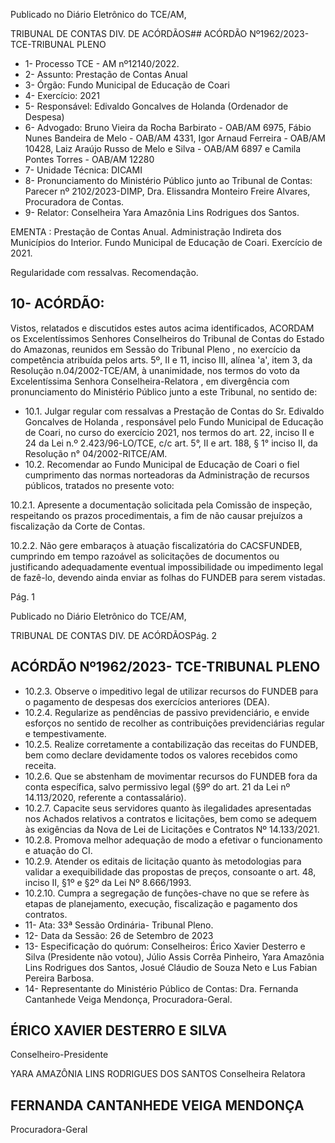 Publicado  no  Diário  Eletrônico do TCE/AM,

TRIBUNAL DE CONTAS DIV. DE ACÓRDÃOS## ACÓRDÃO Nº1962/2023- TCE-TRIBUNAL PLENO

- 1- Processo TCE - AM nº12140/2022.
- 2- Assunto: Prestação de Contas Anual
- 3- Órgão: Fundo Municipal de Educação de Coari
- 4- Exercício: 2021
- 5- Responsável: Edivaldo Goncalves de Holanda (Ordenador de Despesa)
- 6- Advogado: Bruno Vieira da Rocha Barbirato - OAB/AM 6975, Fábio Nunes Bandeira de Melo - OAB/AM 4331, Igor Arnaud Ferreira - OAB/AM 10428, Laiz Araújo Russo de Melo e Silva - OAB/AM 6897 e Camila Pontes Torres - OAB/AM 12280
- 7- Unidade Técnica: DICAMI
- 8- Pronunciamento  do  Ministério  Público  junto  ao  Tribunal  de  Contas: Parecer  nº 2102/2023-DIMP, Dra. Elissandra Monteiro Freire Alvares, Procuradora de Contas.
- 9- Relator: Conselheira Yara Amazônia Lins Rodrigues dos Santos.

EMENTA : Prestação de Contas Anual. Administração  Indireta  dos  Municípios  do  Interior. Fundo  Municipal  de  Educação  de  Coari.  Exercício de 2021.

Regularidade com ressalvas. Recomendação.

## 10-  ACÓRDÃO:

Vistos, relatados e discutidos estes autos acima identificados, ACORDAM os Excelentíssimos Senhores Conselheiros do Tribunal de Contas do Estado do Amazonas, reunidos em Sessão do Tribunal Pleno , no exercício da competência atribuída pelos arts. 5º, II e 11, inciso III, alínea 'a', item 3, da Resolução n.04/2002-TCE/AM, à unanimidade, nos  termos  do  voto  da  Excelentíssima  Senhora  Conselheira-Relatora ,  em  divergência com pronunciamento do Ministério Público junto a este Tribunal, no sentido de:

- 10.1.  Julgar regular com ressalvas a Prestação de Contas do Sr. Edivaldo Goncalves de Holanda , responsável pelo Fundo Municipal de Educação de Coari, no curso do exercício 2021, nos termos do art. 22, inciso II e 24 da Lei n.º 2.423/96-LO/TCE, c/c art. 5°, II e art. 188, § 1° inciso II, da Resolução n° 04/2002-RITCE/AM.
- 10.2.  Recomendar ao Fundo  Municipal  de  Educação  de  Coari  o  fiel cumprimento  das  normas  norteadoras  da  Administração  de  recursos públicos, tratados no presente voto:

10.2.1. Apresente  a  documentação  solicitada  pela  Comissão de inspeção, respeitando os prazos procedimentais, a fim de  não  causar  prejuízos  a  fiscalização  da  Corte  de Contas.

10.2.2. Não gere embaraços à atuação fiscalizatória do CACSFUNDEB, cumprindo em tempo razoável as solicitações de documentos ou justificando adequadamente eventual impossibilidade ou impedimento legal de fazê-lo, devendo ainda enviar as folhas do FUNDEB para serem vistadas.

Pág. 1

Publicado  no  Diário  Eletrônico do TCE/AM,

TRIBUNAL DE CONTAS DIV. DE ACÓRDÃOSPág. 2

## ACÓRDÃO Nº1962/2023- TCE-TRIBUNAL PLENO

- 10.2.3. Observe  o  impeditivo  legal  de  utilizar  recursos  do FUNDEB para o pagamento de despesas dos exercícios anteriores (DEA).
- 10.2.4. Regularize as pendências de passivo previdenciário, e envide esforços no sentido de recolher as contribuições previdenciárias regular e tempestivamente.
- 10.2.5. Realize corretamente a contabilização das receitas do FUNDEB,  bem  como  declare  devidamente  todos  os valores recebidos como receita.
- 10.2.6. Que se abstenham de movimentar recursos do FUNDEB fora da conta específica, salvo permissivo legal (§9º do art. 21 da Lei nº 14.113/2020, referente a contassalário).
- 10.2.7. Capacite seus servidores quanto às ilegalidades apresentadas nos Achados relativos a contratos e licitações, bem como se adequem às exigências da Nova de Lei de Licitações e Contratos Nº 14.133/2021.
- 10.2.8. Promova  melhor  adequação  de  modo  a  efetivar  o funcionamento e atuação do CI.
- 10.2.9. Atender os editais de licitação quanto às metodologias para  validar  a  exequibilidade  das  propostas  de  preços, consoante  o  art.  48,  inciso  II,  §1º  e  §2º  da  Lei  Nº 8.666/1993.
- 10.2.10. Cumpra  a  segregação  de  funções-chave  no  que  se refere às etapas de planejamento, execução, fiscalização e pagamento dos contratos.
- 11-  Ata: 33ª Sessão Ordinária- Tribunal Pleno.
- 12-  Data da Sessão: 26 de Setembro de 2023
- 13-  Especificação do quórum: Conselheiros: Érico Xavier Desterro e Silva (Presidente não votou),  Júlio  Assis  Corrêa  Pinheiro,  Yara  Amazônia  Lins  Rodrigues  dos  Santos, Josué Cláudio de Souza Neto e Lus Fabian Pereira Barbosa.
- 14-  Representante do Ministério Público de Contas: Dra. Fernanda Cantanhede Veiga Mendonça, Procuradora-Geral.

## ÉRICO XAVIER DESTERRO E SILVA

Conselheiro-Presidente

YARA AMAZÔNIA LINS RODRIGUES DOS SANTOS Conselheira Relatora

## FERNANDA CANTANHEDE VEIGA MENDONÇA

Procuradora-Geral